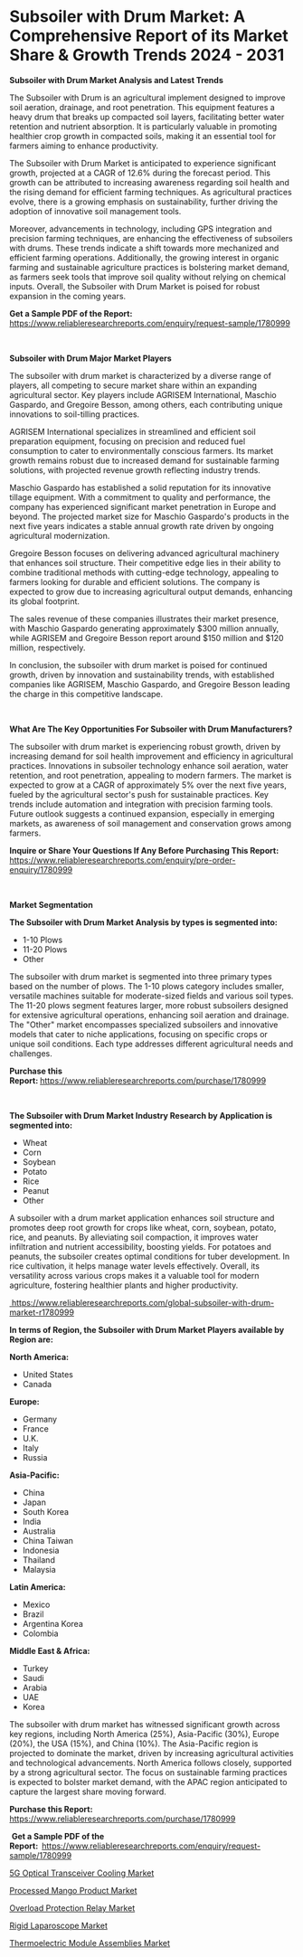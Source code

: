 <p><h1>Subsoiler with Drum Market: A Comprehensive Report of its Market Share & Growth Trends 2024 - 2031</h1></p><p><strong>Subsoiler with Drum Market Analysis and Latest Trends</strong></p>
<p><p>The Subsoiler with Drum is an agricultural implement designed to improve soil aeration, drainage, and root penetration. This equipment features a heavy drum that breaks up compacted soil layers, facilitating better water retention and nutrient absorption. It is particularly valuable in promoting healthier crop growth in compacted soils, making it an essential tool for farmers aiming to enhance productivity.</p><p>The Subsoiler with Drum Market is anticipated to experience significant growth, projected at a CAGR of 12.6% during the forecast period. This growth can be attributed to increasing awareness regarding soil health and the rising demand for efficient farming techniques. As agricultural practices evolve, there is a growing emphasis on sustainability, further driving the adoption of innovative soil management tools.</p><p>Moreover, advancements in technology, including GPS integration and precision farming techniques, are enhancing the effectiveness of subsoilers with drums. These trends indicate a shift towards more mechanized and efficient farming operations. Additionally, the growing interest in organic farming and sustainable agriculture practices is bolstering market demand, as farmers seek tools that improve soil quality without relying on chemical inputs. Overall, the Subsoiler with Drum Market is poised for robust expansion in the coming years.</p></p>
<p><strong>Get a Sample PDF of the Report:&nbsp;</strong> <a href="https://www.reliableresearchreports.com/enquiry/request-sample/1780999?utm_campaign=31&utm_medium=2&utm_source=Github&utm_content=ia&utm_term=08102024&utm_id=subsoiler-with-drum">https://www.reliableresearchreports.com/enquiry/request-sample/1780999</a></p>
<p>&nbsp;</p>
<p><strong>Subsoiler with Drum Major Market Players</strong></p>
<p><p>The subsoiler with drum market is characterized by a diverse range of players, all competing to secure market share within an expanding agricultural sector. Key players include AGRISEM International, Maschio Gaspardo, and Gregoire Besson, among others, each contributing unique innovations to soil-tilling practices.</p><p>AGRISEM International specializes in streamlined and efficient soil preparation equipment, focusing on precision and reduced fuel consumption to cater to environmentally conscious farmers. Its market growth remains robust due to increased demand for sustainable farming solutions, with projected revenue growth reflecting industry trends.</p><p>Maschio Gaspardo has established a solid reputation for its innovative tillage equipment. With a commitment to quality and performance, the company has experienced significant market penetration in Europe and beyond. The projected market size for Maschio Gaspardo's products in the next five years indicates a stable annual growth rate driven by ongoing agricultural modernization.</p><p>Gregoire Besson focuses on delivering advanced agricultural machinery that enhances soil structure. Their competitive edge lies in their ability to combine traditional methods with cutting-edge technology, appealing to farmers looking for durable and efficient solutions. The company is expected to grow due to increasing agricultural output demands, enhancing its global footprint.</p><p>The sales revenue of these companies illustrates their market presence, with Maschio Gaspardo generating approximately $300 million annually, while AGRISEM and Gregoire Besson report around $150 million and $120 million, respectively. </p><p>In conclusion, the subsoiler with drum market is poised for continued growth, driven by innovation and sustainability trends, with established companies like AGRISEM, Maschio Gaspardo, and Gregoire Besson leading the charge in this competitive landscape.</p></p>
<p>&nbsp;</p>
<p><strong>What Are The Key Opportunities For Subsoiler with Drum Manufacturers?</strong></p>
<p><p>The subsoiler with drum market is experiencing robust growth, driven by increasing demand for soil health improvement and efficiency in agricultural practices. Innovations in subsoiler technology enhance soil aeration, water retention, and root penetration, appealing to modern farmers. The market is expected to grow at a CAGR of approximately 5% over the next five years, fueled by the agricultural sector's push for sustainable practices. Key trends include automation and integration with precision farming tools. Future outlook suggests a continued expansion, especially in emerging markets, as awareness of soil management and conservation grows among farmers.</p></p>
<p><strong>Inquire or Share Your Questions If Any Before Purchasing This Report:</strong> <a href="https://www.reliableresearchreports.com/enquiry/pre-order-enquiry/1780999?utm_campaign=31&utm_medium=2&utm_source=Github&utm_content=ia&utm_term=08102024&utm_id=subsoiler-with-drum">https://www.reliableresearchreports.com/enquiry/pre-order-enquiry/1780999</a></p>
<p>&nbsp;</p>
<p><strong>Market Segmentation</strong></p>
<p><strong>The Subsoiler with Drum Market Analysis by types is segmented into:</strong></p>
<p><ul><li>1-10 Plows</li><li>11-20 Plows</li><li>Other</li></ul></p>
<p><p>The subsoiler with drum market is segmented into three primary types based on the number of plows. The 1-10 plows category includes smaller, versatile machines suitable for moderate-sized fields and various soil types. The 11-20 plows segment features larger, more robust subsoilers designed for extensive agricultural operations, enhancing soil aeration and drainage. The "Other" market encompasses specialized subsoilers and innovative models that cater to niche applications, focusing on specific crops or unique soil conditions. Each type addresses different agricultural needs and challenges.</p></p>
<p><strong>Purchase this Report:&nbsp;</strong><a href="https://www.reliableresearchreports.com/purchase/1780999?utm_campaign=31&utm_medium=2&utm_source=Github&utm_content=ia&utm_term=08102024&utm_id=subsoiler-with-drum">https://www.reliableresearchreports.com/purchase/1780999</a></p>
<p>&nbsp;</p>
<p><strong>The Subsoiler with Drum Market Industry Research by Application is segmented into:</strong></p>
<p><ul><li>Wheat</li><li>Corn</li><li>Soybean</li><li>Potato</li><li>Rice</li><li>Peanut</li><li>Other</li></ul></p>
<p><p>A subsoiler with a drum market application enhances soil structure and promotes deep root growth for crops like wheat, corn, soybean, potato, rice, and peanuts. By alleviating soil compaction, it improves water infiltration and nutrient accessibility, boosting yields. For potatoes and peanuts, the subsoiler creates optimal conditions for tuber development. In rice cultivation, it helps manage water levels effectively. Overall, its versatility across various crops makes it a valuable tool for modern agriculture, fostering healthier plants and higher productivity.</p></p>
<p><a href="https://www.reliableresearchreports.com/global-subsoiler-with-drum-market-r1780999?utm_campaign=31&utm_medium=2&utm_source=Github&utm_content=ia&utm_term=08102024&utm_id=subsoiler-with-drum">&nbsp;https://www.reliableresearchreports.com/global-subsoiler-with-drum-market-r1780999</a></p>
<p><strong>In terms of Region, the Subsoiler with Drum Market Players available by Region are:</strong></p>
<p>
    <p> <strong> North America: </strong>
        <ul>
            <li>United States</li>
            <li>Canada</li>
        </ul>
        </p> 
    <p> <strong> Europe: </strong>
        <ul>
            <li>Germany</li>
            <li>France</li>
            <li>U.K.</li>
            <li>Italy</li>
            <li>Russia</li>
        </ul>
        </p> 
    <p> <strong> Asia-Pacific: </strong>
        <ul>
            <li>China</li>
            <li>Japan</li>
            <li>South Korea</li>
            <li>India</li>
            <li>Australia</li>
            <li>China Taiwan</li>
            <li>Indonesia</li>
            <li>Thailand</li>
            <li>Malaysia</li>
        </ul>
        </p> 
    <p> <strong> Latin America: </strong>
        <ul>
            <li>Mexico</li>
            <li>Brazil</li>
            <li>Argentina Korea</li>
            <li>Colombia</li>
        </ul>
        </p> 
    <p> <strong> Middle East & Africa: </strong>
        <ul>
            <li>Turkey</li>
            <li>Saudi</li>
            <li>Arabia</li>
            <li>UAE</li>
            <li>Korea</li>
        </ul>
    </p>
    </p>
<p><p>The subsoiler with drum market has witnessed significant growth across key regions, including North America (25%), Asia-Pacific (30%), Europe (20%), the USA (15%), and China (10%). The Asia-Pacific region is projected to dominate the market, driven by increasing agricultural activities and technological advancements. North America follows closely, supported by a strong agricultural sector. The focus on sustainable farming practices is expected to bolster market demand, with the APAC region anticipated to capture the largest share moving forward.</p></p>
<p><strong>Purchase this Report: </strong><a href="https://www.reliableresearchreports.com/purchase/1780999?utm_campaign=31&utm_medium=2&utm_source=Github&utm_content=ia&utm_term=08102024&utm_id=subsoiler-with-drum">https://www.reliableresearchreports.com/purchase/1780999</a></p>
<p>&nbsp;<strong>Get a Sample PDF of the Report:&nbsp;&nbsp;</strong><a href="https://www.reliableresearchreports.com/enquiry/request-sample/1780999?utm_campaign=31&utm_medium=2&utm_source=Github&utm_content=ia&utm_term=08102024&utm_id=subsoiler-with-drum">https://www.reliableresearchreports.com/enquiry/request-sample/1780999</a></p>
<p><strong></strong></p>
<p><p><a href="https://github.com/AlesiaDushku574/Market-Research-Report-List-1/blob/main/5g-optical-transceiver-cooling-market.md?utm_campaign=31&utm_medium=2&utm_source=Github&utm_content=ia&utm_term=08102024&utm_id=subsoiler-with-drum">5G Optical Transceiver Cooling Market</a></p><p><a href="https://issuu.com/reportprime-2/docs/processed-mango-product-market-size_888207f7a06f76?utm_campaign=31&utm_medium=2&utm_source=Github&utm_content=ia&utm_term=08102024&utm_id=subsoiler-with-drum">Processed Mango Product Market</a></p><p><a href="https://www.linkedin.com/pulse/sustainability-trends-overload-protection-relay-industry-11bdf?utm_campaign=31&utm_medium=2&utm_source=Github&utm_content=ia&utm_term=08102024&utm_id=subsoiler-with-drum">Overload Protection Relay Market</a></p><p><a href="https://www.linkedin.com/pulse/rigid-laparoscope-market-overview-global-trends-future-prospects-lwfdf?utm_campaign=31&utm_medium=2&utm_source=Github&utm_content=ia&utm_term=08102024&utm_id=subsoiler-with-drum">Rigid Laparoscope Market</a></p><p><a href="https://github.com/foardslkuninv/Market-Research-Report-List-1/blob/main/thermoelectric-module-assemblies-market.md?utm_campaign=31&utm_medium=2&utm_source=Github&utm_content=ia&utm_term=08102024&utm_id=subsoiler-with-drum">Thermoelectric Module Assemblies Market</a></p></p>